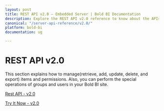 ```yaml
---
layout: post
title: REST API v2.0 – Embedded Server | Bold BI Documentation
description: Explore the REST API v2.0 reference to know about the APIs on authentication, items, permissions in Bold BI deployed in your server.
canonical: "/server-api-reference/v2.0/"
platform: bold-bi
documentation: ug

---
```


# REST API v2.0

This section explains how to manage(retrieve, add, update, delete, and export) items and permissions. Also, you can perform the special operations of groups and users in your Bold BI site.

[Rest API - v2.0](/server-api-reference/v2.0/api-reference/)

[Try It Now - v2.0](/server-api-reference/v2.0/try-it-now/)